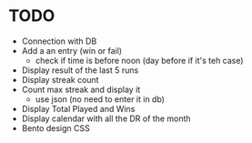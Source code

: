 # TODO

 + Connection with DB
 + Add a an entry (win or fail)
 	+ check if time is before noon (day before if it's teh case)
 + Display result of the last 5 runs
 + Display streak count
 + Count max streak and display it
 	+ use json (no need to enter it in db)
 + Display Total Played and Wins
 + Display calendar with all the DR of the month
 + Bento design CSS